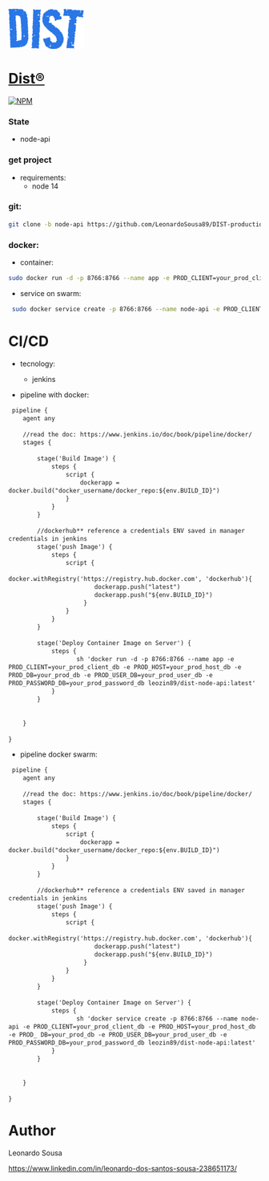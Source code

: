![alt text](/assets/DIST.png)
[<h1>Dist&reg;</h1>]()

[![NPM](https://img.shields.io/npm/l/react)](https://github.com/LeonardoSousa89/DIST-project_development/blob/main/LICENSE.LICENSE) 

### State
- node-api

### get project
- requirements: 
  - node 14

### git:

```bash
git clone -b node-api https://github.com/LeonardoSousa89/DIST-production.git

```

### docker:

- container:

```bash
sudo docker run -d -p 8766:8766 --name app -e PROD_CLIENT=your_prod_client_db -e PROD_HOST=your_prod_host_db -e PROD_DB=your_prod_db -e PROD_USER_DB=your_prod_user_db -e PROD_PASSWORD_DB=your_prod_password_db leozin89/dist-node-api:v1
```

- service on swarm:
```bash
 sudo docker service create -p 8766:8766 --name node-api -e PROD_CLIENT=your_prod_client_db -e PROD_HOST=your_prod_host_db -e PROD_ DB=your_prod_db -e PROD_USER_DB=your_prod_user_db -e PROD_PASSWORD_DB=your_prod_password_db leozin89/dist-node-api:v1
```

# CI/CD

- tecnology:
	- jenkins
	
- pipeline with docker: 

```
 pipeline {
    agent any 

    //read the doc: https://www.jenkins.io/doc/book/pipeline/docker/
    stages {
     
        stage('Build Image') {
            steps {
                script {
                    dockerapp = docker.build("docker_username/docker_repo:${env.BUILD_ID}")
                }
            }
        }

        //dockerhub** reference a credentials ENV saved in manager credentials in jenkins
        stage('push Image') {
            steps {
                script {
                    docker.withRegistry('https://registry.hub.docker.com', 'dockerhub'){
                        dockerapp.push("latest")
                        dockerapp.push("${env.BUILD_ID}")
                     }
                }
            }
        }

        stage('Deploy Container Image on Server') {
            steps {
                   sh 'docker run -d -p 8766:8766 --name app -e PROD_CLIENT=your_prod_client_db -e PROD_HOST=your_prod_host_db -e PROD_DB=your_prod_db -e PROD_USER_DB=your_prod_user_db -e PROD_PASSWORD_DB=your_prod_password_db leozin89/dist-node-api:latest'
            }
        }

        
    }

}
```

- pipeline docker swarm:

```
 pipeline {
    agent any 

    //read the doc: https://www.jenkins.io/doc/book/pipeline/docker/
    stages {
     
        stage('Build Image') {
            steps {
                script {
                    dockerapp = docker.build("docker_username/docker_repo:${env.BUILD_ID}")
                }
            }
        }

        //dockerhub** reference a credentials ENV saved in manager credentials in jenkins
        stage('push Image') {
            steps {
                script {
                    docker.withRegistry('https://registry.hub.docker.com', 'dockerhub'){
                        dockerapp.push("latest")
                        dockerapp.push("${env.BUILD_ID}")
                     }
                }
            }
        }

        stage('Deploy Container Image on Server') {
            steps {
                   sh 'docker service create -p 8766:8766 --name node-api -e PROD_CLIENT=your_prod_client_db -e PROD_HOST=your_prod_host_db -e PROD_ DB=your_prod_db -e PROD_USER_DB=your_prod_user_db -e PROD_PASSWORD_DB=your_prod_password_db leozin89/dist-node-api:latest'
            }
        }

        
    }

}
```

# Author

Leonardo Sousa



https://www.linkedin.com/in/leonardo-dos-santos-sousa-238651173/
